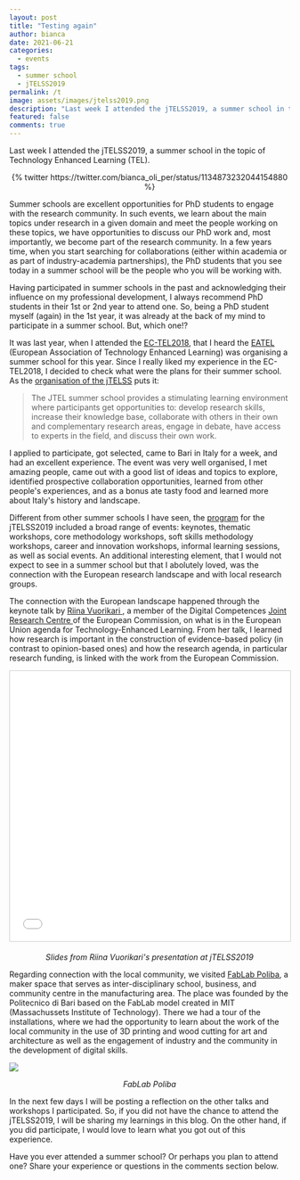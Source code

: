 ```yaml
---
layout: post
title: "Testing again"
author: bianca
date: 2021-06-21
categories:
  - events
tags:
  - summer school
  - jTELSS2019
permalink: /t
image: assets/images/jtelss2019.png
description: "Last week I attended the jTELSS2019, a summer school in the topic of Technology Enhanced Learning (TEL)."
featured: false
comments: true
---
```


Last week I attended the jTELSS2019, a summer school in the topic of Technology Enhanced Learning (TEL). 

<center>{% twitter https://twitter.com/bianca_oli_per/status/1134873232044154880 %}</center>

Summer schools are excellent opportunities for PhD students to engage with the research community. In such events, we learn about the main topics under research in a given domain and meet the people working on these topics, we have opportunities to discuss our PhD work and, most importantly, we become part of the research community. In a few years time, when you start searching for collaborations (either within academia or as part of industry-academia partnerships), the PhD students that you see today in a summer school will be the people who you will be working with.

Having participated in summer schools in the past and acknowledging their influence on my professional development, I always recommend PhD students in their 1st or 2nd year to attend one. So, being a PhD student myself (again) in the 1st year, it was already at the back of my mind to participate in a summer school. But, which one!? 

It was last year, when I attended the [EC-TEL2018](http://ectel2018.httc.de), that I heard the [EATEL](https://ea-tel.eu/) (European Association of Technology Enhanced Learning) was organising a summer school for this year. Since I really liked my experience in the EC-TEL2018, I decided to check what were the plans for their summer school. As the [organisation of the jTELSS](https://ea-tel.eu/jtelss/) puts it:

> The JTEL summer school provides a stimulating learning environment where participants get opportunities to: develop research skills, increase their knowledge base, collaborate with others in their own and complementary research areas, engage in debate, have access to experts in the field, and discuss their own work.

I applied to participate, got selected, came to Bari in Italy for a week, and had an excellent experience. The event was very well organised, I met amazing people, came out with a good list of ideas and topics to explore, identified prospective collaboration opportunities, learned from other people's experiences, and as a bonus ate tasty food and learned more about Italy's history and landscape. 

Different from other summer schools I have seen, the [program](https://ea-tel.eu/jtelss/jtelss2019/program-2019/) for the jTELSS2019 included a broad range of events: keynotes, thematic workshops, core methodology workshops, soft skills methodology workshops, career and innovation workshops, informal learning sessions, as well as social events. An additional interesting element, that I would not expect to see in a summer school but that I abolutely loved, was the connection with the European research landscape and with local research groups. 

The connection with the European landscape happened through the keynote talk by [Riina Vuorikari <i class="fab fa-twitter"></i>](https://twitter.com/vuorikari), a member of the Digital Competences [Joint Research Centre <i class="fab fa-twitter"></i>](https://twitter.com/EU_ScienceHub) of the European Commission, on what is in the European Union agenda for Technology-Enhanced Learning. From her talk, I learned how research is important in the construction of evidence-based policy (in contrast to opinion-based ones) and how the research agenda, in particular research funding, is linked with the work from the European Commission.

<center><iframe src="//www.slideshare.net/slideshow/embed_code/key/Aa0iSyhdHAxG0B" width="595" height="485" frameborder="0" marginwidth="0" marginheight="0" scrolling="no" style="border:1px solid #CCC; border-width:1px; margin-bottom:5px; max-width: 100%;" allowfullscreen> </iframe>
<p><em>Slides from Riina Vuorikari's presentation at jTELSS2019</em></p></center>

Regarding connection with the local community, we visited [FabLab Poliba](http://www.fablabpoliba.org/), a maker space that serves as inter-disciplinary school, business, and community centre in the manufacturing area. The place was founded by the Politecnico di Bari based on the FabLab model created in MIT (Massachussets Institute of Technology). There we had a tour of the installations, where we had the opportunity to learn about the work of the local community in the use of 3D printing and wood cutting for art and architecture as well as the engagement of industry and the community in the development of digital skills.

![](https://pbs.twimg.com/media/D8S-CrgXYAEqyGh?format=jpg&name=4096x4096)
<center><p><em>FabLab Poliba</em></p></center>

In the next few days I will be posting a reflection on the other talks and workshops I participated. So, if you did not have the chance to attend the jTELSS2019, I will be sharing my learnings in this blog. On the other hand, if you did participate, I would love to learn what you got out of this experience.

Have you ever attended a summer school? Or perhaps you plan to attend one? Share your experience or questions in the comments section below.

